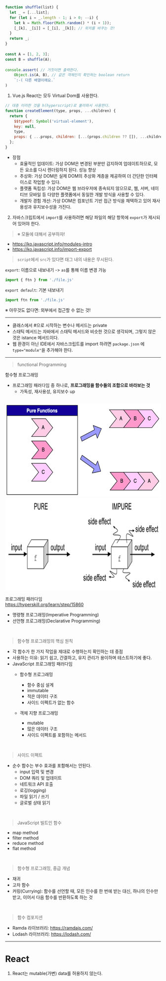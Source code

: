 ```js
function shuffle(list) {
  let _ = [...list];
  for (let i = _.length - 1; i > 0; --i) {
    let k = Math.floor(Math.random() * (i + 1));
    [_[k], _[i]] = [_[i], _[k]]; // 위치를 바꾸는 것!
  }
  return _;
}

const A = [1, 2, 3];
const B = shuffle(A);

console.assert( // 거짓이면 출력한다.
	Object.is(A, B), // 같은 객체인지 확인하는 boolean return
	`:-( 다른 배열이에요.`
)
```

1. Vue.js React는 모두 Virtual Dom를 사용한다.

```js
// 대충 이러한 것을 h(hyperscript)로 불러와서 사용한다.
function createElement(type, props, ...children) {
  return {
    $$typeof: Symbol('virtual-element'),
    key: null,
    type,
    props: { ...props, children: [...(props.children ?? []), ...children] },
  };
}
```

- 장점  
  - 효율적인 업데이트: 가상 DOM은 변경된 부분만 감지하여 업데이트하므로, 모든 요소를 다시 렌더링하지 된다. 성능 향상
  - 추상화: 가상 DOM은 실제 DOM의 추상화 계층을 제공하여 더 간단한 인터페이스로 작업할 수 있다.
  - 플랫폼 독립성: 가상 DOM은 웹 브라우저에 종속되지 않으므로, 웹, 서버, 네이티브 모바일 등 다양한 플랫폼에서 동일한 개발 방식을 사용할 수 있다.
  - 개발자 경험 개선: 가상 DOM은 컴포넌트 기반 접근 방식을 채택하고 있어 재사용성과 유지보수성을 가진다.

2. 자바스크립트에서 `import`를 사용하려면 해당 파일의 해당 항목에 `export`가 제시되어 있어야 한다.  

> ※ 모듈에 대해서 공부하자!  
- <a href="https://ko.javascript.info/modules-intro">https://ko.javascript.info/modules-intro</a>  
- <a href="https://ko.javascript.info/import-export">https://ko.javascript.info/import-export</a>


>  `script`에서 `src`가 있다면 태그 내의 내용은 무시된다.  


`export`: 이름으로 내보내기 -> `as`를 통해 이름 변경 가능    

```js
import { ftn } from './file.js'
```

`export default`: 기본 내보내기  

```js
import ftn from './file.js'
```

※ 아무것도 없다면: 외부에서 접근할 수 없는 것!  

<hr>  

- 클래스에서 #으로 시작하는 변수나 메서드는 private
- 스태틱 메서드는 자바에서 스태틱 메서드와 비슷한 것으로 생각되며, 그렇지 않은 것은 istance 메서드이다.
- 웹 환경이 아닌 IDE에서 자바스크립트를 import 하려면 `package.json` 에 `type="module"`을 추가해야 한다.


<hr>

> functional Programming   

함수형 프로그래밍  
- 프로그래밍 패러다임 중 하나로, <b>프로그래밍을 함수들의 조합으로 바라보는 것</b>
  - 가독성, 재사용성, 유지보수 up  

<br>  

<img src="./pureFuntion.png" style="height: 300px;">
<img src="./pureVSimpure.png" style="height: 300px;">

프로그래밍 패러다임  
<a href="https://hyperskill.org/learn/step/15860">https://hyperskill.org/learn/step/15860</a>

- 명령형 프로그래밍(Imperative Programming)  
- 선언형 프로그래밍(Declarative Programming)  

<br>  

> 함수형 프로그래밍의 핵심 원칙  
- 각 함수가 한 가지 작업을 제대로 수행하는지 확인하는 데 중점  
- 사용하는 이유: 읽기 쉽고, 간결하고, 유지 관리가 용이하며 테스트하기에 좋다.
- JavaScript 프로그래밍 패러다임  
  - 함수형 프로그래밍  
    - 함수 중심 설계
    - immutable
    - 적은 데이터 구조  
    - 사이드 이펙트가 없는 함수  
  
  - 객체 지향 프로그래밍  
    - mutable
    - 많은 데이터 구조  
    - 사이드 이펙트를 포함하는 메서드  

<br>  

> 사이드 이펙트  
- 순수 함수는 부수 효과를 포함해서는 안된다.  
  - input 입력 및 변경  
  - DOM 쿼리 및 업데이트  
  - 네트워크 API 호출  
  - 로깅(logging)
  - 파일 읽기 / 쓰기  
  - 글로벌 상태 읽기  

<br>  

> JavaScript 빌트인 함수  
- map method  
- filter method  
- reduce method  
- flat method  

<br>  

> 함수형 프로그래밍, 중급 개념  
- 재귀  
- 고차 함수  
- 커링(Currying): 함수를 선언할 때, 모든 인수를 한 번에 받는 대신, 하나의 인수만 받고, 이어서 다음 함수를 반환하도록 하는 것  

<br>  

> 함수 컴포지션  
- Ramda 라이브러리: <a href="https://ramdajs.com/">https://ramdajs.com/</a>  
- Lodash 라이브러리: <a href="https://lodash.com/">https://lodash.com/</a>


<hr>

# React  

1. React는 mutable(가변) data를 허용하지 않는다.  
